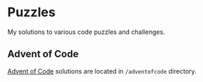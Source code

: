 # Puzzles
My solutions to various code puzzles and challenges.

## Advent of Code
[Advent of Code](https://adventofcode.com) solutions are located in `/adventofcode` directory.

